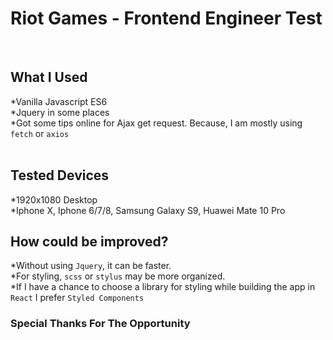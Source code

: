 # Riot Games - Frontend Engineer Test
<br>

## What I Used<br>
*Vanilla Javascript ES6<br>
*Jquery in some places<br>
*Got some tips online for Ajax get request. Because, I am mostly using `fetch` or `axios`<br>
<br>

## Tested Devices<br>
*1920x1080 Desktop<br>
*Iphone X, Iphone 6/7/8, Samsung Galaxy S9, Huawei Mate 10 Pro<br>

## How could be improved?<br>
*Without using `Jquery`, it can be faster.<br>
*For styling, `scss` or `stylus` may be more organized.<br>
*If I have a chance to choose a library for styling while building the app in `React` I prefer `Styled Components`<br>

### Special Thanks For The Opportunity
